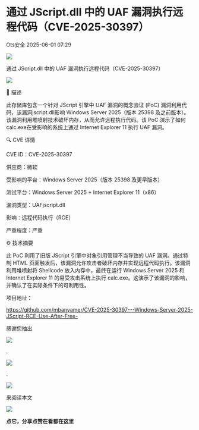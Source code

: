 #  通过 JScript.dll 中的 UAF 漏洞执行远程代码（CVE-2025-30397）   
 Ots安全   2025-06-01 07:29  
  
![](https://mmbiz.qpic.cn/mmbiz_gif/bL2iaicTYdZn7gtxSFZlfuCW6AdQib8Q1onbR0U2h9icP1eRO6wH0AcyJmqZ7USD0uOYncCYIH7ZEE8IicAOPxyb9IA/640?wx_fmt=gif "")  
  
通过 JScript.dll 中的 UAF 漏洞执行远程代码（CVE-2025-30397）  
  
![](https://mmbiz.qpic.cn/sz_mmbiz_jpg/rWGOWg48tadHbtJ2kVuiasaiaicpMmMtZMRRCpJSsC5coU2sSCp5S4a9KphdnwFSfOE58VH845LxU3yQsRTw9Wb5w/640?wx_fmt=jpeg&from=appmsg "")  
  
🧠 描述  
  
此存储库包含一个针对 JScript 引擎中 UAF 漏洞的概念验证 (PoC) 漏洞利用代码，该漏洞jscript.dll影响 Windows Server 2025（版本 25398 及之前版本）。该漏洞利用堆喷射技术破坏内存，从而允许远程执行代码。该 PoC 演示了如何calc.exe在受影响的系统上通过 Internet Explorer 11 执行 UAF 漏洞。  
  
🔍 CVE 详情  
  
CVE ID：CVE-2025-30397  
  
供应商：微软  
  
受影响的平台：Windows Server 2025（版本 25398 及更早版本）  
  
测试平台：Windows Server 2025 + Internet Explorer 11（x86）  
  
漏洞类型：UAFjscript.dll  
  
影响：远程代码执行（RCE）  
  
严重程度：严重  
  
⚙️ 技术摘要  
  
此 PoC 利用了旧版 JScript 引擎中对象引用管理不当导致的 UAF 漏洞。通过特制 HTML 页面触发后，该漏洞允许攻击者破坏内存并实现远程代码执行。该漏洞利用堆喷射将 Shellcode 放入内存中，最终在运行 Windows Server 2025 和 Internet Explorer 11 的易受攻击系统上执行 calc.exe。这演示了该漏洞的影响，并确认了在实际条件下的可利用性。  
  
项目地址：  
  
https://github.com/mbanyamer/CVE-2025-30397---Windows-Server-2025-JScript-RCE-Use-After-Free-  
  
  
  
  
感谢您抽出  
  
![](https://mmbiz.qpic.cn/mmbiz_gif/Ljib4So7yuWgdSBqOibtgiaYWjL4pkRXwycNnFvFYVgXoExRy0gqCkqvrAghf8KPXnwQaYq77HMsjcVka7kPcBDQw/640?wx_fmt=gif "")  
  
.  
  
![](https://mmbiz.qpic.cn/mmbiz_gif/Ljib4So7yuWgdSBqOibtgiaYWjL4pkRXwycd5KMTutPwNWA97H5MPISWXLTXp0ibK5LXCBAXX388gY0ibXhWOxoEKBA/640?wx_fmt=gif "")  
  
.  
  
![](https://mmbiz.qpic.cn/mmbiz_gif/Ljib4So7yuWgdSBqOibtgiaYWjL4pkRXwycU99fZEhvngeeAhFOvhTibttSplYbBpeeLZGgZt41El4icmrBibojkvLNw/640?wx_fmt=gif "")  
  
来阅读本文  
  
![](https://mmbiz.qpic.cn/mmbiz_gif/Ljib4So7yuWge7Mibiad1tV0iaF8zSD5gzicbxDmfZCEL7vuOevN97CwUoUM5MLeKWibWlibSMwbpJ28lVg1yj1rQflyQ/640?wx_fmt=gif "")  
  
**点它，分享点赞在看都在这里**  
  
